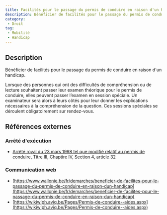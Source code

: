 ```yaml
---
title: Facilités pour le passage du permis de conduire en raison d'un handicap
description: Bénéficier de facilités pour le passage du permis de conduire en raison d'un handicap
category: 
 - Droit
tag: 
 - Mobilité
 - Handicap
---
```


## Description

Bénéficier de facilités pour le passage du permis de conduire en raison d'un handicap.

Lorsque des personnes qui ont des difficultés de compréhension ou de lecture souhaitent passer leur examen théorique pour le permis de conduire, elles peuvent passer l’examen en session spéciale. Un examinateur sera alors à leurs côtés pour leur donner les explications nécessaires à la compréhension de la question. Ces sessions spéciales se déroulent obligatoirement sur rendez-vous.

## Références externes 

### Arrêté d'exécution

- [Arrêté royal du 23 mars 1998 tel que modifié relatif au permis de conduire, Titre III, Chaptire IV, Section 4, article 32](https://wallex.wallonie.be/eli/arrete/1998/03/23/1998014078/2021/01/01)
### Communication web

- [https://www.wallonie.be/fr/demarches/beneficier-de-facilites-pour-le-passage-du-permis-de-conduire-en-raison-dun-handicap](https://www.wallonie.be/fr/demarches/beneficier-de-facilites-pour-le-passage-du-permis-de-conduire-en-raison-dun-handicap)
- [https://wikiwiph.aviq.be/Pages/Permis-de-conduire--aides.aspx](https://wikiwiph.aviq.be/Pages/Permis-de-conduire--aides.aspx)


